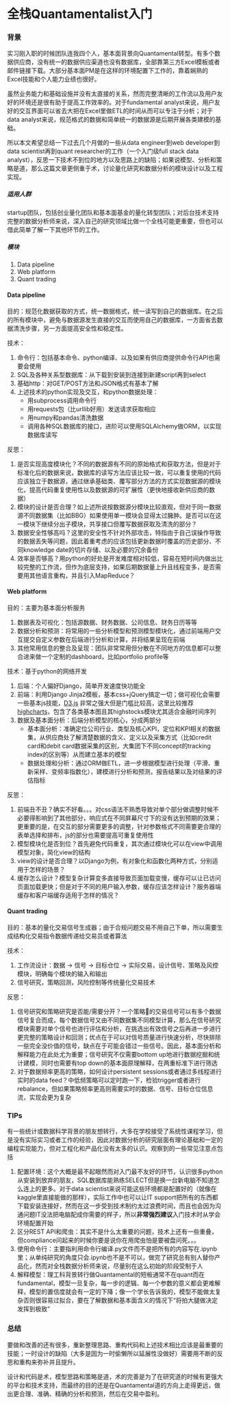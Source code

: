 # 全栈Quantamentalist入门

### 背景

实习刚入职的时候团队连我四个人，基本面背景向Quantamental转型。有多个数据供应商，没有统一的数据供应渠道也没有数据库，全部靠第三方Excel模板或者邮件链接下载。大部分基本面PM是在这样的环境配置下工作的，靠着娴熟的Excel技能和个人能力业绩也很好。

虽然业务能力和基础设施并没有太直接的关系，然而完整清晰的工作流以及用户友好的环境还是很有助于提高工作效率的。对于fundamental analyst来说，用户友好的交互界面可以省去大把在Excel里做ETL的时间从而可以专注于分析；对于data analyst来说，规范格式的数据和简单统一的数据源是后期开展各类建模的基础。

所以本文希望总结一下过去几个月做的一些从data engineer到web developer到data scientist再到quant researcher的工作（一个入门级full stack data analyst），反思一下技术不到位的地方以及思路上的缺陷；如果说模型、分析和策略是道，那么这篇文章更侧重于术，讨论量化研究和数据分析的模块设计以及工程实现。

##### 适用人群

startup团队，包括创业量化团队和基本面基金的量化转型团队；对后台技术支持完整的数据分析师来说，深入自己的研究领域比做一个全栈可能更重要，但也可以借此简单了解一下其他环节的工作。

##### 模块

1. Data pipeline
2. Web platform
3. Quant trading

#### Data pipeline

目的：规范化数据获取的方式，统一数据格式，统一读写到自己的数据库。在之后的所有模块中，避免与数据源发生直接的交互而使用自己的数据库，一方面省去数据清洗步骤，另一方面提高安全性和稳定性。

技术：

1. 命令行：包括基本命令、python编译、以及如果有供应商提供命令行API也需要会使用
2. SQL及各种关系型数据库：从下载到安装到连接到新建script再到select
3. 基础http：对GET/POST方法和JSON格式有基本了解
4. 上述技术的python实现及交互，和python数据处理：
   - 用subprocess调用命令行
   - 用requests包（比urllib好用）发送请求获取相应
   - 用numpy和pandas清洗数据
   - 调用各种SQL数据库的接口，进阶可以使用SQLAlchemy做ORM，以实现数据库读写

反思：

1. 是否实现高度模块化？不同的数据源有不同的原始格式和获取方法，但是对于标准化后的数据来说，数据库的读写方法应该比较一致，可以重复使用的代码应该独立于数据源，通过继承基础类、覆写部分方法的方式实现数据源的模块化，提高代码重复使用性以及数据源的可扩展性（更快地接收新供应商的数据）
2. 模块的设计是否合理？如上述所说按数据源分模块比较直观，但对于同一数据源不同数据集（比如BBG）如果使用单一模块会显得太过臃肿。是否可以在这一模块下继续分出子模块，共享接口但覆写数据获取及清洗的部分？
3. 数据安全性够高吗？这里的安全性不针对外部攻击，特指由于自己误操作导致的数据丢失等问题，因此着重考虑的应该包括更新数据时覆盖的历史部分、不同knowledge date的切片存储、以及必要的冗余备份
4. 效率是否够高？用python的好处是开发难度相对较低，容易在短时间内做出比较完整的工作流，但作为底层支持，如果后期数据量上升且线程变多，是否需要用其他语言重构，并且引入MapReduce？

#### Web platform

目的：主要为基本面分析服务

1. 数据表及可视化：包括源数据、财务数据、公司信息、财务日历等等
2. 数据分析和预测：将常用的一些分析模型和预测模型模块化，通过前端用户交互提交自定义参数在后端进行分析和计算，并将结果呈现在前端
3. 其他常用信息的整合及呈现：团队非常常用但分散在不同地方的信息都可以整合进来做一个定制的dashboard，比如portfolio profile等

技术：基于python的网络开发

1. 后端：个人偏好Django，简单开发速度快功能全
2. 前端：利用Django Jinja2模板，基本css+jQuery搞定一切；做可视化会需要一些基本js技能，[D3.js][d3] 非常之强大但是门槛比较高，这里比较推荐[highcharts][highcharts]，包含了各类基本图且其highstocks模块尤其适合金融时间序列
3. 数据及基本面分析：后端分析模型的核心，分成两部分
   - 基本面分析：准确定位公司行业、类型及核心KPI，定位和KPI相关的数据集，从供应商处了解清楚数据的含义、定义以及采集方式（比如credit card和debit card数据采集的区别，大集团下不同concept的tracking index的区别等）从而建立基本的模型
   - 数据处理和分析：通过ORM做ETL，进一步根据模型进行处理（平滑、重新采样、变频率指数化），建模进行分析和预测，报告结果以及对结果的评估指标

反思：

1. 前端丑不丑？确实不好看。。。对css语法不熟悉导致对单个部分做调整时候不必要得影响到了其他部分，响应式在不同屏幕尺寸下的没有达到预期的效果；更重要的是，在交互的部分需要更多的调整，针对参数格式不同需要更合理的表单选择和排布，js的部分也需要提高可重复使用性
2. 模型模块化是否到位？首先避免代码重复，其次通过模块化可以在view中调用模型对象，简化view的结构
3. view的设计是否合理？以Django为例，有对象化和函数化两种方式，分别适用于怎样的场景？
4. 缓存怎么设计？模型复杂计算变多直接导致页面加载变慢，缓存可以让已访问页面加载更快；但是对于不同的用户输入参数，缓存应该怎样设计？服务器端缓存和客户端缓存适用于怎样的情况？

#### Quant trading

目的：基本的量化交易信号生成器；由于合规问题交易不用自己下单，所以需要生成结构化交易指令数据传递给交易员或者算法

技术：

1. 工作流设计：数据 -> 信号 -> 目标仓位 -> 实际交易，设计信号、策略及风控模块，明确每个模块的输入和输出
2. 信号研究，策略回测，风险控制等传统量化交易技术

反思：

1. 信号研究和策略研究是否能/需要分开？一个策略的交易信号可以有多个数据信号复合而成，每个数据信号又由不同数据集不同模型计算，那么在信号研究模块需要对单个信号也进行评估和分析，在挑选出有效信号之后再进一步进行更完整的策略设计和回测；优点在于可以对信号质量进行快速分析，尽快排除一些完全没价值的信号，缺点在于可能会错过一些信号。因此，基本面分析和解释能力在此处尤为重要；信号研究不仅需要bottom up地进行数据挖掘和统计建模，同时也需要有top down的基本面原理解释，在两重标准下进行筛选
2. 对于数据频率更高的策略，如何设计persistent sessions或者通过多线程进行实时的data feed？中低频策略可以定时跑一下，检验trigger或者进行rebalance，但如果策略频率更高则需要实时的数据、信号、目标仓位信息流，实现会更为复杂

### TIPs

有一些统计或数据科学背景的朋友想转行，大多在学校接受了系统性课程学习，但是没有实际实习或者工作的经验，因此对数据分析的研究层面有理论基础和一定的编程实现能力，但对工程化和产品化没有太多的认识。观察到的一些常见注意点包括

1. 配置环境：这个大概是最不起眼然而对入门最不友好的环节，认识很多python从安装到放弃的朋友，SQL数据库能熟练SELECT但是换一台新电脑不知道怎么连上的更多。对于data scientist来说可能这些环境都是配置好的（就像在kaggle里直接能做的那样），实际工作中也可以让IT support把所有的东西都下载安装连接好，然而在这一步受到技术制约太过浪费时间，而且也会因为沟通问题IT没法把电脑配成你需要的样子，所以**非常强烈建议**入门技术时从学会环境配置开始
2. 区分REST API和爬虫：其实不是什么太重要的问题，技术上还有一些重叠，但compliance问起来的时候你要是说你在用爬虫怕是要被盘问死。。。
3. 使用命令行：主要指利用命令行编译.py文件而不是把所有的内容写在.ipynb里；从单纯研究的角度只会.ipynb也不是不可以，做完了研究总有别人替你产品化，然而对全栈数据分析师来说，尽量别在这么初始的阶段受制于人
4. 解释模型：理工科背景转行做Quantamental的短板通常不在quant而在fundamental，模型一旦复杂，每一步的逻辑、每一个参数的意义都会更难解释，模型的置信度就会有一定的下降；像一个学长告诉我的，模型不能做太复杂否则很容易过拟合，要在了解数据和基本面含义的情况下“将拍大腿做决定发挥到极致”

### 总结

要做和改善的还有很多，重新整理思路、重构代码和上述技术相比应该是最重要的技能；一时设计的缺陷（大多是因为一时偷懒所以延展性没做好）需要用不断的反思和重构来弥补并且提升。

设计和代码是术，模型思路和策略是道，术的完善是为了在研究道的时候有更强大的平台和技术支持，而最终的目的还是在Quantamental道的方向上走得更远，做出更合理、准确、精确的分析和预测，然后在交易中盈利。

[d3]: https://d3js.org/
[highcharts]: https://www.highcharts.com/
